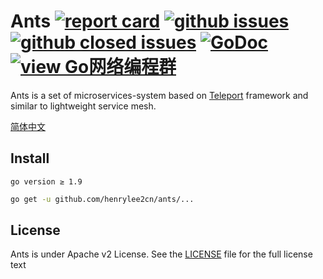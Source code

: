 # Ants [![report card](https://goreportcard.com/badge/github.com/henrylee2cn/ants?style=flat-square)](http://goreportcard.com/report/henrylee2cn/ants) [![github issues](https://img.shields.io/github/issues/henrylee2cn/ants.svg?style=flat-square)](https://github.com/henrylee2cn/ants/issues?q=is%3Aopen+is%3Aissue) [![github closed issues](https://img.shields.io/github/issues-closed-raw/henrylee2cn/ants.svg?style=flat-square)](https://github.com/henrylee2cn/ants/issues?q=is%3Aissue+is%3Aclosed) [![GoDoc](https://img.shields.io/badge/godoc-reference-blue.svg?style=flat-square)](http://godoc.org/github.com/henrylee2cn/ants) [![view Go网络编程群](https://img.shields.io/badge/官方QQ群-Go网络编程(42730308)-27a5ea.svg?style=flat-square)](http://jq.qq.com/?_wv=1027&k=fzi4p1)

<!-- # Ants [![GitHub release](https://img.shields.io/github/release/henrylee2cn/ants.svg?style=flat-square)](https://github.com/henrylee2cn/ants/releases) [![report card](https://goreportcard.com/badge/github.com/henrylee2cn/ants?style=flat-square)](http://goreportcard.com/report/henrylee2cn/ants) [![github issues](https://img.shields.io/github/issues/henrylee2cn/ants.svg?style=flat-square)](https://github.com/henrylee2cn/ants/issues?q=is%3Aopen+is%3Aissue) [![github closed issues](https://img.shields.io/github/issues-closed-raw/henrylee2cn/ants.svg?style=flat-square)](https://github.com/henrylee2cn/ants/issues?q=is%3Aissue+is%3Aclosed) [![GoDoc](https://img.shields.io/badge/godoc-reference-blue.svg?style=flat-square)](http://godoc.org/github.com/henrylee2cn/ants) [![view Go网络编程群](https://img.shields.io/badge/官方QQ群-Go网络编程(42730308)-27a5ea.svg?style=flat-square)](http://jq.qq.com/?_wv=1027&k=fzi4p1) -->

Ants is a set of microservices-system based on [Teleport](https://github.com/henrylee2cn/teleport) framework and similar to lightweight service mesh.

[简体中文](https://github.com/henrylee2cn/ants/blob/master/README_ZH.md)


## Install

```
go version ≥ 1.9
```

```sh
go get -u github.com/henrylee2cn/ants/...
```

## License

Ants is under Apache v2 License. See the [LICENSE](https://github.com/henrylee2cn/ants/raw/master/LICENSE) file for the full license text
